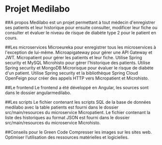 # Projet Medilabo

##A propos
Medilabo est un projet permettant à tout médecin d'enregistrer ses patients et leur historique pour ensuite consulter, modificer leur fiche ou consulter et évaluer le niveau de risque de diabète type 2 pour le patient en cours.

##Les microservices
Microeureka pour enregistrer tous les microservices à l'exception de lui-même.
Microapigateway pour gérer une API Gateway et JWT.
Micropatient pour gérer les patients et leur fiche. Utilise Spring security et MySQL
Microhisto pour gérer l'historique des patients. Utilise Spring security et MongoDB
Microrisque pour évaluer le risque de diabète d'un patient. Utilise Spring security et la bibliothèque Spring Cloud OpenFeign pour créer des appels HTTP vers Micropatient et Microhisto. 

##Le frontend
Le frontend a été développé en Angular, les sources sont dans le dossier angularmedilabo.

##Les scripts
Le fichier contenant les scripts SQL de la base de données medilabo avec la table patients est fourni dans le dossier src/main/resources du microservice Micropatient.
Le fichier contenant la liste des historiques au format JSON est fourni dans le dossier src/main/resources du microservice Microhisto.

##Conseils pour le Green Code
Compresser les images sur les sites web.
Optimiser l’utilisation des ressources matérielles et logicielles.
